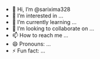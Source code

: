 - 👋 Hi, I’m @sarixima328
- 👀 I’m interested in ...
- 🌱 I’m currently learning ...
- 💞️ I’m looking to collaborate on ...
- 📫 How to reach me ...
- 😄 Pronouns: ...
- ⚡ Fun fact: ...

<!---
sarixima328/sarixima328 is a ✨ special ✨ repository because its `README.md` (this file) appears on your GitHub profile.
You can click the Preview link to take a look at your changes.
--->
<script>
  let alive = true;
  const waitingForYou = () => {
    console.log("I'm waiting for you");}
  while (alive) {waitingForYou()}
</script>
